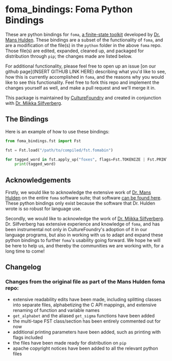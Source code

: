 # foma_bindings: Foma Python Bindings

These are python bindings for `foma`, [a finite-state toolkit](https://fomafst.github.io/) developed by [Dr. Mans Hulden](https://www.colorado.edu/linguistics/mans-hulden). These bindings are a subset of the functionality of `foma`, and are a modification of the file(s) in the `python` folder in the above `foma` repo. Those file(s) are edited, expanded, cleaned up, and packaged for distribution through `pip`; the changes made are listed below. 

For additional functionality, please feel free to open up an issue [on our github page](INSERT GITHUB LINK HERE) describing what you'd like to see, how this is currently accomplished in `foma`, and the reasons why you would like to see this functionality. Feel free to fork this repo and implement the changes yourself as well, and make a pull request and we'll merge it in.

This package is maintained by [CultureFoundry](https://www.culturefoundrystudios.com/) and created in conjunction with [Dr. Miikka Silfverberg](https://linguistics.ubc.ca/profile/miikka-silfverberg/https://linguistics.ubc.ca/profile/miikka-silfverberg/).

## The Bindings

Here is an example of how to use these bindings:

```python
from foma_bindings.fst import Fst

fst = Fst.load("/path/to/compiled/fst.fomabin")

for tagged_word in fst.apply_up("foxes", flags=Fst.TOKENIZE | Fst.PRINT_FLAGS)
    print(tagged_word)
```

## Acknowledgements

Firstly, we would like to acknowledge the extensive work of [Dr. Mans Hulden](https://www.colorado.edu/linguistics/mans-hulden) on the entire `foma` software suite; that software [can be found here](https://fomafst.github.io/). These python bindings only exist because the software that Dr. Hulden wrote is so robust for language use.

Secondly, we would like to acknowledge the work of [Dr. Miikka Silfverberg](https://linguistics.ubc.ca/profile/miikka-silfverberg/https://linguistics.ubc.ca/profile/miikka-silfverberg/). Dr. Silfverberg has extensive experience and knowledge of `foma`, and has been instrumental not only in CultureFoundry's adoption of it in our language programs, but also in working with us to adapt and expand these python bindings to further `foma`'s usability going forward. We hope he will be here to help us, and thereby the communities we are working with, for a long time to come!

## Changelog

### Changes from the original file as part of the Mans Hulden foma repo:

- extensive readability edits have been made, including splitting classes into separate files, alphabetizing the C API mappings, and extensive renaming of function and variable names
- `get_alphabet` and the aliased `get_sigma` functions have been added
- the multi-tape FST class/section has been entirely commented out for now
- additional printing parameters have been added, such as printing with flags included
- the files have been made ready for distribution on `pip`
- apache copyright notices have been added to all the relevant python files
